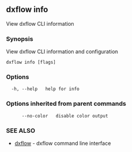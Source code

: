 ## dxflow info

View dxflow CLI information

### Synopsis

View dxflow CLI information and configuration

```
dxflow info [flags]
```

### Options

```
  -h, --help   help for info
```

### Options inherited from parent commands

```
      --no-color   disable color output
```

### SEE ALSO

* [dxflow](dxflow.md)	 - dxflow command line interface

